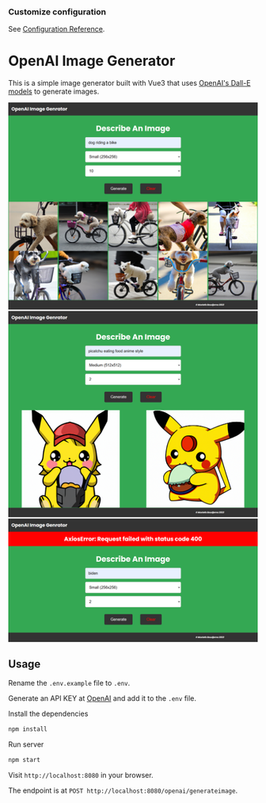 ### Customize configuration
See [Configuration Reference](https://cli.vuejs.org/config/).


# OpenAI Image Generator

This is a simple image generator built with Vue3 that uses [OpenAI's Dall-E models](https://beta.openai.com/docs/guides/images) to generate images.

<img src="public/img/screen.png" width="800">
<img src="public/img/screen2.png" width="800">
<img src="public/img/screen3.png" width="800">

## Usage

Rename the `.env.example` file to `.env`.

Generate an API KEY at [OpenAI](https://beta.openai.com/) and add it to the `.env` file.

Install the dependencies

```bash
npm install
```

Run server

```bash
npm start
```

Visit `http://localhost:8080` in your browser.

The endpoint is at `POST http://localhost:8080/openai/generateimage`.
